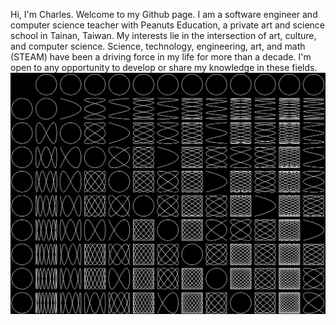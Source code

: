 Hi, I'm Charles. Welcome to my Github page. I am a software engineer and computer science teacher with Peanuts Education, a private art and science school in Tainan, Taiwan. My interests lie in the intersection of art, culture, and computer science. Science, technology, engineering, art, and math (STEAM) have been a driving force in my life for more than a decade. I'm open to any opportunity to develop or share my knowledge in these fields.
![lissajous](lissajous.png)